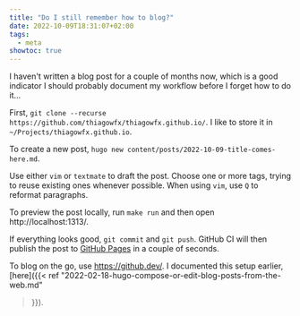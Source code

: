 ```yaml
---
title: "Do I still remember how to blog?"
date: 2022-10-09T18:31:07+02:00
tags:
  - meta
showtoc: true
---
```


I haven't written a blog post for a couple of months now, which is a good indicator I should probably document my workflow before I forget how to do it...

<!--more-->

First, `git clone --recurse https://github.com/thiagowfx/thiagowfx.github.io/`.
I like to store it in `~/Projects/thiagowfx.github.io`.

To create a new post, `hugo new content/posts/2022-10-09-title-comes-here.md`.

Use either `vim` or `textmate` to draft the post. Choose one or more tags,
trying to reuse existing ones whenever possible. When using `vim`, use `Q` to
reformat paragraphs.

To preview the post locally, run `make run` and then open http://localhost:1313/.

If everything looks good, `git commit` and `git push`. GitHub CI will then
publish the post to [GitHub Pages](https://pages.github.com/) in a couple of
seconds.

To blog on the go, use https://github.dev/. I documented this setup earlier,
[here]({{< ref "2022-02-18-hugo-compose-or-edit-blog-posts-from-the-web.md"
>}}).
